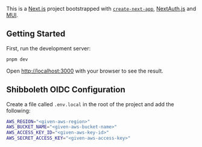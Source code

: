 This is a [Next.js](https://nextjs.org/) project bootstrapped with [`create-next-app`](https://github.com/vercel/next.js/tree/canary/packages/create-next-app), [NextAuth.js](https://next-auth.js.org/) and [MUI](https://mui.com/).

## Getting Started

First, run the development server:

```bash
pnpm dev
```

Open [http://localhost:3000](http://localhost:3000) with your browser to see the result.

## Shibboleth OIDC Configuration

Create a file called `.env.local` in the root of the project and add the following:

```bash
AWS_REGION="<given-aws-region>"
AWS_BUCKET_NAME="<given-aws-bucket-name>"
AWS_ACCESS_KEY_ID="<given-aws-key-id>"
AWS_SECRET_ACCESS_KEY="<given-aws-access-key>"
```
